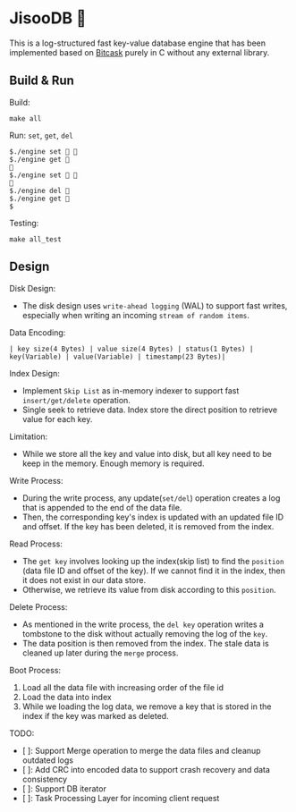 # JisooDB 🌸
This is a log-structured fast key-value database engine that has been implemented based on [Bitcask](https://riak.com/assets/bitcask-intro.pdf) purely in C without any external library.

## Build & Run
Build:
```
make all
```

Run: `set`, `get`, `del`
```
$./engine set 🔑 🌸
$./engine get 🔑
🌸
$./engine set 🔑 🌹
🌹
$./engine del 🔑
$./engine get 🔑
$
```

Testing:
```
make all_test
```

## Design

Disk Design:
- The disk design uses `write-ahead logging` (WAL) to support fast writes, especially when writing an incoming `stream of random items`.

Data Encoding:
```
| key size(4 Bytes) | value size(4 Bytes) | status(1 Bytes) | key(Variable) | value(Variable) | timestamp(23 Bytes)|
```

Index Design: 
- Implement `Skip List` as in-memory indexer to support fast `insert/get/delete` operation.
- Single seek to retrieve data. Index store the direct position to retrieve value for each key.

Limitation:
- While we store all the key and value into disk, but all key need to be keep in the memory. Enough memory is required.


Write Process:
- During the write process, any update(`set/del`) operation creates a log that is appended to the end of the data file. 
- Then, the corresponding key's index is updated with an updated file ID and offset. If the key has been deleted, it is removed from the index.

Read Process:
- The `get key` involves looking up the index(skip list) to find the `position` (data file ID and offset of the key). If we cannot find it in the index, then it does not exist in our data store. 
- Otherwise, we retrieve its value from disk according to this `position`.

Delete Process:
- As mentioned in the write process, the `del key` operation writes a tombstone to the disk without actually removing the log of the `key`. 
- The data position is then removed from the index. The stale data is cleaned up later during the `merge` process.

Boot Process:
1. Load all the data file with increasing order of the file id
2. Load the data into index
3. While we loading the log data, we remove a key that is stored in the index if the key was marked as deleted.

TODO:
- [ ]: Support Merge operation to merge the data files and cleanup outdated logs
- [ ]: Add CRC into encoded data to support crash recovery and data consistency
- [ ]: Support DB iterator
- [ ]: Task Processing Layer for incoming client request
